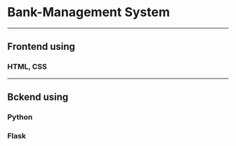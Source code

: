 # Bank-Management System
-------------------
## Frontend using 
### HTML, CSS
-------------------
## Bckend using
### Python
### Flask
